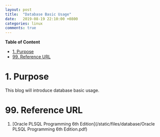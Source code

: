 ```yaml
---
layout: post
title:  "Database Basic Usage"
date:   2019-08-19 22:10:00 +0800
categories: linux
comments: true
---
```


**Table of Content**

- [1. Purpose](#1-purpose)
- [99. Reference URL](#99-reference-url)



# 1. Purpose

This blog will introduce database basic usage.

# 99. Reference URL

1) [Oracle PLSQL Programming 6th Edition](/static/files/database/Oracle PLSQL Programming 6th Edition.pdf)



